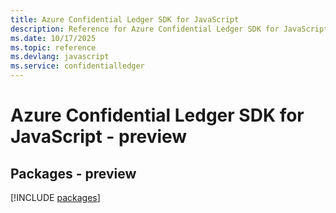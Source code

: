 ```yaml
---
title: Azure Confidential Ledger SDK for JavaScript
description: Reference for Azure Confidential Ledger SDK for JavaScript
ms.date: 10/17/2025
ms.topic: reference
ms.devlang: javascript
ms.service: confidentialledger
---
```

# Azure Confidential Ledger SDK for JavaScript - preview
## Packages - preview
[!INCLUDE [packages](confidential-ledger-index.md)]
